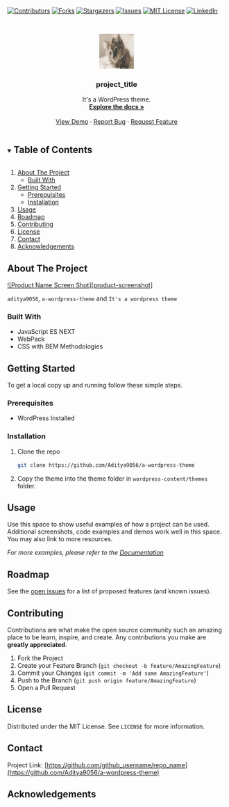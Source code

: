 [![Contributors][contributors-shield]][contributors-url]
[![Forks][forks-shield]][forks-url]
[![Stargazers][stars-shield]][stars-url]
[![Issues][issues-shield]][issues-url]
[![MIT License][license-shield]][license-url]
[![LinkedIn][linkedin-shield]][linkedin-url]

<!-- PROJECT LOGO -->
<br />
<p align="center">
  <a href="https://github.com/github_username/a-wordpress-theme">
    <img src="assets/images/meowsalot.jpg" alt="Logo" width="80" height="80">
  </a>

  <h3 align="center">project_title</h3>

  <p align="center">
    It's a WordPress theme.
    <br />
    <a href="https://github.com/github_username/a-wordpress-theme"><strong>Explore the docs »</strong></a>
    <br />
    <br />
    <a href="https://github.com/github_username/a-wordpress-theme">View Demo</a>
    ·
    <a href="https://github.com/github_username/a-wordpress-theme/issues">Report Bug</a>
    ·
    <a href="https://github.com/github_username/a-wordpress-theme/issues">Request Feature</a>
  </p>
</p>

<!-- TABLE OF CONTENTS -->
<details open="open">
  <summary><h2 style="display: inline-block">Table of Contents</h2></summary>
  <ol>
    <li>
      <a href="#about-the-project">About The Project</a>
      <ul>
        <li><a href="#built-with">Built With</a></li>
      </ul>
    </li>
    <li>
      <a href="#getting-started">Getting Started</a>
      <ul>
        <li><a href="#prerequisites">Prerequisites</a></li>
        <li><a href="#installation">Installation</a></li>
      </ul>
    </li>
    <li><a href="#usage">Usage</a></li>
    <li><a href="#roadmap">Roadmap</a></li>
    <li><a href="#contributing">Contributing</a></li>
    <li><a href="#license">License</a></li>
    <li><a href="#contact">Contact</a></li>
    <li><a href="#acknowledgements">Acknowledgements</a></li>
  </ol>
</details>

<!-- ABOUT THE PROJECT -->
## About The Project

[![Product Name Screen Shot][product-screenshot]](https://example.com)

`aditya9056`, `a-wordpress-theme` and `It's a wordpress theme`

### Built With

* JavaScript ES NEXT
* WebPack
* CSS with BEM Methodologies

<!-- GETTING STARTED -->
## Getting Started

To get a local copy up and running follow these simple steps.

### Prerequisites

* WordPress Installed

### Installation

1. Clone the repo

   ```sh
   git clone https://github.com/Aditya9056/a-wordpress-theme
   ```

2. Copy the theme into the theme folder in `wordpress-content/themes` folder.

<!-- USAGE EXAMPLES -->
## Usage

Use this space to show useful examples of how a project can be used. Additional screenshots, code examples and demos work well in this space. You may also link to more resources.

_For more examples, please refer to the [Documentation](https://example.com)_

<!-- ROADMAP -->
## Roadmap

See the [open issues](https://github.com/github_username/repo_name/issues) for a list of proposed features (and known issues).

<!-- CONTRIBUTING -->
## Contributing

Contributions are what make the open source community such an amazing place to be learn, inspire, and create. Any contributions you make are **greatly appreciated**.

1. Fork the Project
2. Create your Feature Branch (`git checkout -b feature/AmazingFeature`)
3. Commit your Changes (`git commit -m 'Add some AmazingFeature'`)
4. Push to the Branch (`git push origin feature/AmazingFeature`)
5. Open a Pull Request

<!-- LICENSE -->
## License

Distributed under the MIT License. See `LICENSE` for more information.

<!-- CONTACT -->
## Contact

Project Link: [https://github.com/github_username/repo_name](https://github.com/Aditya9056/a-wordpress-theme)

<!-- ACKNOWLEDGEMENTS -->
## Acknowledgements

<!-- * []() -->

<!-- MARKDOWN LINKS & IMAGES -->
<!-- https://www.markdownguide.org/basic-syntax/#reference-style-links -->
[contributors-shield]: https://img.shields.io/github/contributors/github_username/repo.svg?style=for-the-badge
[contributors-url]: https://github.com/Aditya9056/a-wordpress-theme/graphs/contributors

[forks-shield]: https://img.shields.io/github/forks/github_username/repo.svg?style=for-the-badge
[forks-url]: https://github.com/Aditya9056/a-wordpress-theme/network/members

[stars-shield]: https://img.shields.io/github/stars/github_username/repo.svg?style=for-the-badge
[stars-url]: https://github.com/Aditya9056/a-wordpress-theme/stargazers

[issues-shield]: https://img.shields.io/github/issues/github_username/repo.svg?style=for-the-badge
[issues-url]: https://github.com/Aditya9056/a-wordpress-theme/issues

[license-shield]: https://img.shields.io/github/license/github_username/repo.svg?style=for-the-badge
[license-url]: https://github.com/Aditya9056/a-wordpress-theme/blob/master/LICENSE.txt

[linkedin-shield]: https://img.shields.io/badge/-LinkedIn-black.svg?style=for-the-badge&logo=linkedin&colorB=555
[linkedin-url]: https://linkedin.com/in/iadityajain
